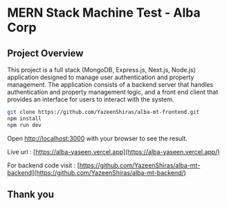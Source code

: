 # MERN Stack Machine Test - Alba Corp

## Project Overview
This project is a full stack (MongoDB, Express.js, Next.js, Node.js) application designed to manage user authentication and property management. The application consists of a backend server that handles authentication and property management logic, and a front end client that provides an interface for users to interact with the system.


```bash
git clone https://github.com/YazeenShiras/alba-mt-frontend.git
npm install
npm run dev
```

Open [http://localhost:3000](http://localhost:3000) with your browser to see the result.

Live url : [https://alba-yaseen.vercel.app](https://alba-yaseen.vercel.app/)

For backend code visit : [https://github.com/YazeenShiras/alba-mt-backend](https://github.com/YazeenShiras/alba-mt-backend/)

## Thank you



